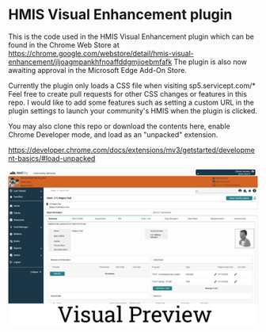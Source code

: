 # HMIS Visual Enhancement plugin

This is the code used in the HMIS Visual Enhancement plugin which can be found in the Chrome Web Store at https://chrome.google.com/webstore/detail/hmis-visual-enhancement/jljoagmpankhfnoaffddgmjioebmfafk The plugin is also now awaiting approval in the Microsoft Edge Add-On Store.

Currently the plugin only loads a CSS file when visiting sp5.servicept.com/\* Feel free to create pull requests for other CSS changes or features in this repo. I would like to add some features such as setting a custom URL in the plugin settings to launch your community's HMIS when the plugin is clicked.

You may also clone this repo or download the contents here, enable Chrome Developer mode, and load as an "unpacked" extension.

https://developer.chrome.com/docs/extensions/mv3/getstarted/development-basics/#load-unpacked

![Community Services Preview](cs-preview.png)
